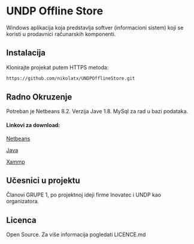 # UNDP Offline Store

Windows aplikacija koja predstavlja softver (informacioni sistem) koji se koristi u prodavnici računarskih komponenti.


## Instalacija

Klonirajte projekat putem HTTPS metoda:

```bash
https://github.com/nikolatx/UNDPOfflineStore.git
```

## Radno Okruzenje


Potreban je Netbeans 8.2.
Verzija Jave 1.8.
MySql za rad u bazi podataka.


#### Linkovi za download:

[Netbeans](https://netbeans.org/downloads/8.2/)

[Java](https://www.oracle.com/technetwork/java/javase/downloads/jdk8-downloads-2133151.html)

[Xammp](https://www.apachefriends.org/download.html)


## Učesnici u projektu

Članovi GRUPE 1, po projektnoj ideji firme Inovatec i UNDP kao organizatora.


## Licenca

Open Source. Za više informacija pogledati LICENCE.md
